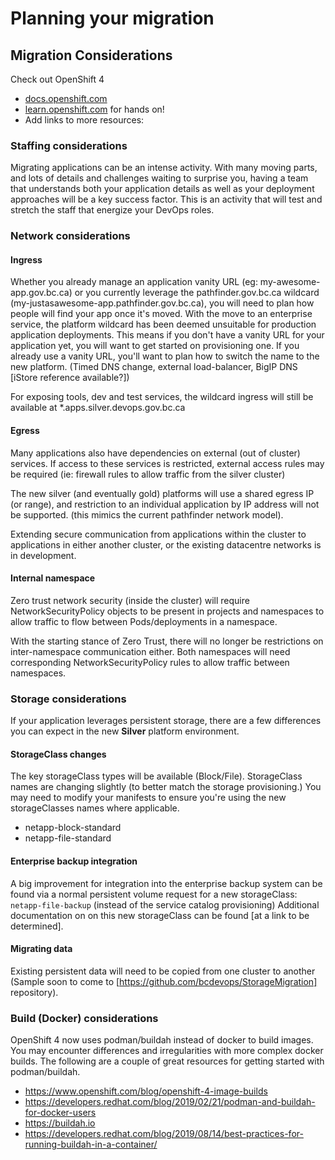 # Planning your migration

## Migration Considerations

Check out OpenShift 4

- [docs.openshift.com](https://docs.openshift.com/container-platform/latest/welcome/index.html)
- [learn.openshift.com](https://learn.openshift.com) for hands on!
- Add links to more resources:

### Staffing considerations

Migrating applications can be an intense activity.  With many moving parts, and lots of details and challenges waiting to surprise you, having a team that understands both your application details as well as your deployment approaches will be a key success factor.  This is an activity that will test and stretch the staff that energize your DevOps roles.

### Network considerations

#### Ingress

Whether you already manage an application vanity URL (eg: my-awesome-app.gov.bc.ca) or you currently leverage the pathfinder.gov.bc.ca wildcard (my-justasawesome-app.pathfinder.gov.bc.ca), you will need to plan how people will find your app once it's moved.  With the move to an enterprise service, the platform wildcard has been deemed unsuitable for production application deployments.  This means if you don't have a vanity URL for your application yet, you will want to get started on provisioning one.  If you already use a vanity URL, you'll want to plan how to switch the name to the new platform.  (Timed DNS change, external load-balancer, BigIP DNS [iStore reference available?])

For exposing tools, dev and test services, the wildcard ingress will still be available at *.apps.silver.devops.gov.bc.ca

#### Egress

Many applications also have dependencies on external (out of cluster) services.  If access to these services is restricted, external access rules may be required (ie: firewall rules to allow traffic from the silver cluster)

The new silver (and eventually gold) platforms will use a shared egress IP (or range), and restriction to an individual application by IP address will not be supported.  (this mimics the current pathfinder network model).

Extending secure communication from applications within the cluster to applications in either another cluster, or the existing datacentre networks is in development.

#### Internal namespace

Zero trust network security (inside the cluster) will require NetworkSecurityPolicy objects to be present in projects and namespaces to allow traffic to flow between Pods/deployments in a namespace.

With the starting stance of Zero Trust, there will no longer be restrictions on inter-namespace communication either.  Both namespaces will need corresponding NetworkSecurityPolicy rules to allow traffic between namespaces.

### Storage considerations

If your application leverages persistent storage, there are a few differences you can expect in the new **Silver** platform environment.

#### StorageClass changes

The key storageClass types will be available (Block/File).  StorageClass names are changing slightly (to better match the storage provisioning.)  You may need to modify your manifests to ensure you're using the new storageClasses names where applicable.

- netapp-block-standard
- netapp-file-standard

#### Enterprise backup integration

A big improvement for integration into the enterprise backup system can be found via a normal persistent volume request for a new storageClass: `netapp-file-backup` (instead of the service catalog provisioning)  Additional documentation on on this new storageClass can be found [at a link to be determined].

#### Migrating data

Existing persistent data will need to be copied from one cluster to another (Sample soon to come to [https://github.com/bcdevops/StorageMigration] repository).

### Build (Docker) considerations

OpenShift 4 now uses podman/buildah instead of docker to build images.  You may encounter differences and irregularities with more complex docker builds.  The following are a couple of great resources for getting started with podman/buildah.

- <https://www.openshift.com/blog/openshift-4-image-builds>
- <https://developers.redhat.com/blog/2019/02/21/podman-and-buildah-for-docker-users>
- <https://buildah.io>
- <https://developers.redhat.com/blog/2019/08/14/best-practices-for-running-buildah-in-a-container/>
